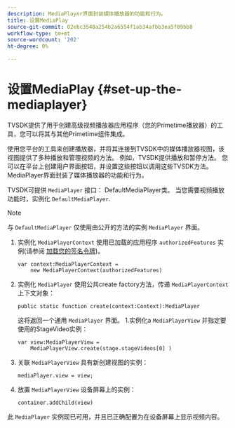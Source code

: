 ```yaml
---
description: MediaPlayer界面封装媒体播放器的功能和行为。
title: 设置MediaPlay
source-git-commit: 02ebc3548a254b2a6554f1ab34afbb3ea5f09bb8
workflow-type: tm+mt
source-wordcount: '202'
ht-degree: 0%

---
```


# 设置MediaPlay {#set-up-the-mediaplayer}

TVSDK提供了用于创建高级视频播放器应用程序（您的Primetime播放器）的工具，您可以将其与其他Primetime组件集成。

使用您平台的工具来创建播放器，并将其连接到TVSDK中的媒体播放器视图，该视图提供了多种播放和管理视频的方法。 例如，TVSDK提供播放和暂停方法。 您可以在平台上创建用户界面按钮，并设置这些按钮以调用这些TVSDK方法。MediaPlayer界面封装了媒体播放器的功能和行为。

TVSDK可提供 `MediaPlayer` 接口： DefaultMediaPlayer类。 当您需要视频播放功能时，实例化 `DefaultMediaPlayer`.

>[!NOTE]
>
>与 `DefaultMediaPlayer` 仅使用由公开的方法的实例 `MediaPlayer` 界面。

1. 实例化 `MediaPlayerContext` 使用已加载的应用程序 `authorizedFeatures` 实例(请参阅 [加载您的签名令牌](../../tvsdk-1.4-for-desktop-hls/t-psdk-dhls-1.4-configure/t-psdk-dhls-1.4-get-signed-token.md))。

   ```
   var context:MediaPlayerContext =  
       new MediaPlayerContext(authorizedFeatures)
   ```

1. 实例化 `MediaPlayer` 使用公共create factory方法，传递 `MediaPlayerContext` 上下文对象：

   ```
   public static function create(context:Context):MediaPlayer
   ```

   这将返回一个通用 `MediaPlayer` 界面。 1.实例化a `MediaPlayerView` 并指定要使用的StageVideo实例：

   ```
   var view:MediaPlayerView =  
       MediaPlayerView.create(stage.stageVideos[0] )
   ```

1. 关联 `MediaPlayerView` 具有新创建视图的实例：

   ```
   mediaPlayer.view = view;
   ```

1. 放置 `MediaPlayerView` 设备屏幕上的实例：

   ```
   container.addChild(view)
   ```

此 `MediaPlayer` 实例现已可用，并且已正确配置为在设备屏幕上显示视频内容。

